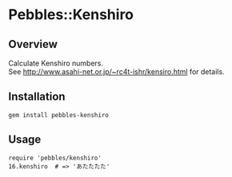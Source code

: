 # Pebbles::Kenshiro

## Overview

Calculate Kenshiro numbers.<br/>
See http://www.asahi-net.or.jp/~rc4t-ishr/kensiro.html for details.

## Installation

	gem install pebbles-kenshiro

## Usage

	require 'pebbles/kenshiro'
	16.kenshiro  # => 'あたたたた'

